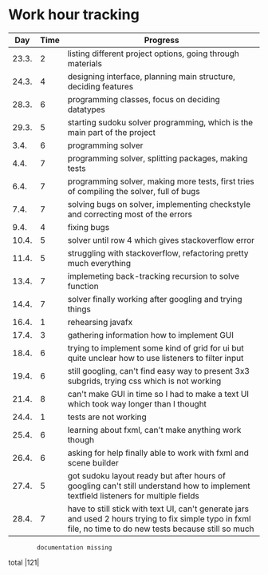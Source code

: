 # Work hour tracking


Day | Time | Progress
---- | ------ | ---------
23.3. | 2 | listing different project options, going through materials
24.3. | 4 | designing interface, planning main structure, deciding features
28.3. | 6 | programming classes, focus on deciding datatypes
29.3. |	5 | starting sudoku solver programming, which is the main part of the project
3.4.  | 6 | programming solver
4.4.  | 7 | programming solver, splitting packages, making tests
6.4.  | 7 | programming solver, making more tests, first tries of compiling the solver, full of bugs  
7.4.  | 7 | solving bugs on solver, implementing checkstyle and correcting most of the errors
9.4.  | 4 | fixing bugs
10.4. | 5 | solver until row 4 which gives stackoverflow error
11.4. | 5 | struggling with stackoverflow, refactoring pretty much everything
13.4. | 7 | implemeting back-tracking recursion to solve function
14.4. | 7 | solver finally working after googling and trying things
16.4. | 1 | rehearsing javafx
17.4. | 3 | gathering information how to implement GUI
18.4. | 6 | trying to implement some kind of grid for ui but quite unclear how to use listeners to filter input
19.4. | 6 | still googling, can't find easy way to present 3x3 subgrids, trying css which is not working
21.4. | 8 | can't make GUI in time so I had to make a text UI which took way longer than I thought
24.4. | 1 | tests are not working
25.4. | 6 | learning about fxml, can't make anything work though
26.4. | 6 | asking for help finally able to work with fxml and scene builder
27.4. | 5 | got sudoku layout ready but after hours of googling can't still understand how to implement textfield listeners for multiple fields
28.4. | 7 | have to still stick with text UI, can't generate jars and used 2 hours trying to fix simple typo in fxml file, no time to do new tests because still so much 
            documentation missing 
total |121|
